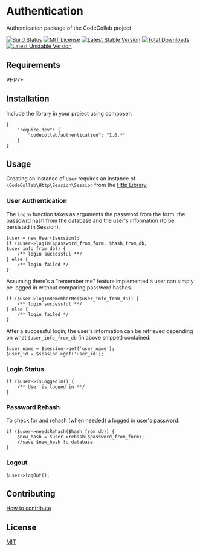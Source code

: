 # Authentication

Authentication package of the CodeCollab project

[![Build Status](https://travis-ci.org/CodeCollab/Authentication.svg?branch=master)](https://travis-ci.org/CodeCollab/Authentication) [![MIT License](https://img.shields.io/badge/license-MIT-blue.svg)](mit) [![Latest Stable Version](https://poser.pugx.org/codecollab/authentication/v/stable)](https://packagist.org/packages/codecollab/authentication) [![Total Downloads](https://poser.pugx.org/codecollab/authentication/downloads)](https://packagist.org/packages/codecollab/authentication) [![Latest Unstable Version](https://poser.pugx.org/codecollab/authentication/v/unstable)](https://packagist.org/packages/codecollab/authentication)

## Requirements

PHP7+

## Installation

Include the library in your project using composer:

```
{
    "require-dev": {
        "codecollab/authentication": "1.0.*"
    }
}
```

## Usage

Creating an instance of ```User``` requires an instance of ```\CodeCollab\Http\Session\Session``` from the [Http Library][http]

### User Authentication

The ```logIn``` function takes as arguments the password from the form, the passowrd hash from the database and the user's information (to be persisted in Session).
```
$user = new User($session);
if ($user->logIn($password_from_form, $hash_from_db, $user_info_from_db)) {
    /** login successful **/
} else {
    /** login failed */
}
```
Assuming there's a "remember me" feature implemented a user can simply be logged in without comparing password hashes.
```
if ($user->logInRememberMe($user_info_from_db)) {
    /** login successful **/
} else {
    /** login failed */
}
```
After a successful login, the user's information can be retrieved depending on what ```$user_info_from_db``` (in above snippet) contained:
```
$user_name = $session->get('user_name');
$user_id = $session->get('user_id');
```

### Login Status

```
if ($user->isLoggedIn() {
    /** User is logged in **/
}
```

### Password Rehash

To check for and rehash (when needed) a logged in user's password:
```
if ($user->needsRehash($hash_from_db)) {
    $new_hash = $user->rehash($password_from_form);
    //save $new_hash to database
}
```

### Logout
```
$user->logOut();
```

## Contributing

[How to contribute][contributing]

## License

[MIT][mit]

[http]: https://github.com/CodeCollab/Http
[contributing]: https://github.com/CodeCollab/Authentication/blob/master/CONTRIBUTING.md
[mit]: http://spdx.org/licenses/MIT
